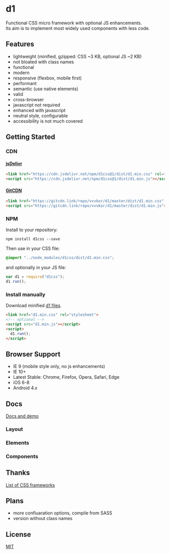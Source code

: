 # d1

Functional CSS micro framework with optional JS enhancements.  
Its aim is to implement most widely used components with less code.

## Features

* lightweight (minified, gzipped: CSS ~3 KB, optional JS ~2 KB)
* not bloated with class names
* functional
* modern
* responsive (flexbox, mobile first)
* performant
* semantic (use native elements)
* valid
* cross-browser
* javascript not required
* enhanced with javascript
* neutral style, configurable
* accessibility is not much covered

## Getting Started

### CDN

#### [jsDelivr](https://www.jsdelivr.com/package/npm/d1css)

```html
<link href="https://cdn.jsdelivr.net/npm/d1css@1/dist/d1.min.css" rel="stylesheet">
<script src="https://cdn.jsdelivr.net/npm/d1css@1/dist/d1.min.js"></script><!-- optional -->
```

#### [GitCDN](https://gitcdn.link/)

```html
<link href="https://gitcdn.link/repo/vvvkor/d1/master/dist/d1.min.css" rel="stylesheet">
<script src="https://gitcdn.link/repo/vvvkor/d1/master/dist/d1.min.js"></script><!-- optional -->
```

### NPM

Install to your repository:
```
npm install d1css --save
```
Then use in your CSS file:
```css
@import "../node_modules/d1css/dist/d1.min.css";
```
and optionally in your JS file:
```javascript
var d1 = require("d1css");
d1.run();
```

### Install manually

Download minified [d1 files](https://github.com/vvvkor/d1/tree/master/dist).

```html
<link href="d1.min.css" rel="stylesheet">
<!-- optional -->
<script src="d1.min.js"></script>
<script>
  d1.run();
</script>
```

## Browser Support

* IE 9 (mobile style only, no js enhancements)
* IE 10+
* Latest Stable: Chrome, Firefox, Opera, Safari, Edge
* iOS 6-8
* Android 4.x

## Docs

[Docs and demo](http://vadimkor.ru/d1/)

### Layout

### Elements

### Components

## Thanks

[List of CSS frameworks](https://github.com/troxler/awesome-css-frameworks)

## Plans

* more confiuaration options, compile from SASS
* version without class names

## License

[MIT](./LICENSE)
